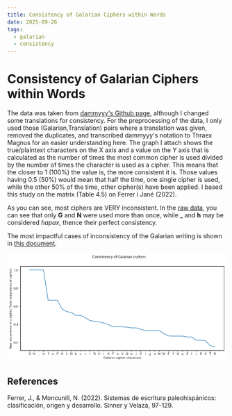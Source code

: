 ```yaml
---
title: Consistency of Galarian Ciphers within Words
date: 2025-09-26
tags:
  - galarian
  - consistency
---
```

<link rel="stylesheet" type="text/css" media="all" href="./style/style.css">

# Consistency of Galarian Ciphers within Words

The data was taken from [dammyyy's Github page](https://dammyyy.github.io/GalarAlphabet/), although I changed some translations for consistency. For the preprocessing of the data, I only used those (Galarian,Translation) pairs where a translation was given, removed the duplicates, and transcribed dammyyy's notation to Thraex Magnus for an easier understanding here. The graph I attach shows the true/plaintext characters on the X axis and a value on the Y axis that is calculated as the number of times the most common cipher is used divided by the number of times the character is used as a cipher. This means that the closer to 1 (100%) the value is, the more consistent it is. Those values having 0.5 (50%) would mean that half the time, one single cipher is used, while the other 50% of the time, other cipher(s) have been applied. I based this study on the matrix (Table 4.5) on Ferrer i Jané (2022).

As you can see, most ciphers are VERY inconsistent. In the [raw data](../dammyyy_data/galarian_consistency_data.csv), you can see that only **G** and **N** were used more than once, while **_** and **h** may be considered *hapax*, thence their perfect consistency.

The most impactful cases of inconsistency of the Galarian writing is shown in [this document](./TODO-cases-of-inconsistency.md).

![Graph of Galarian cipher consistency](./img/galarian-consistency-graph.png)

## References

Ferrer, J., & Moncunill, N. (2022). Sistemas de escritura paleohispánicos: clasificación, origen y desarrollo. Sinner y Velaza, 97-129.
